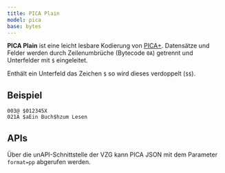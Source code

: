 ```yaml
---
title: PICA Plain
model: pica
base: bytes
---
```


**PICA Plain** ist eine leicht lesbare Kodierung von [PICA+](../pica). Datensätze und Felder werden durch Zeilenumbrüche (Bytecode `0A`) getrennt und Unterfelder mit `$` eingeleitet.

Enthält ein Unterfeld das Zeichen `$` so wird dieses verdoppelt (`$$`).

## Beispiel

~~~
003@ $012345X
021A $aEin Buch$hzum Lesen
~~~

## APIs

Über die unAPI-Schnittstelle der VZG kann PICA JSON mit dem Parameter
`format=pp` abgerufen werden.
